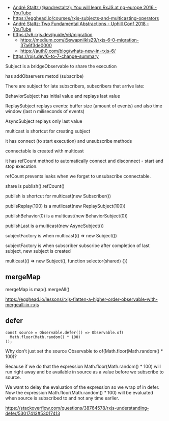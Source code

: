 - [André Staltz (@andrestaltz): You will learn RxJS at ng-europe 2016 - YouTube](https://www.youtube.com/watch?v=uQ1zhJHclvs)
- https://egghead.io/courses/rxjs-subjects-and-multicasting-operators
- [André Staltz: Two Fundamental Abstractions - Uphill Conf 2018 - YouTube](https://www.youtube.com/watch?v=fdol03pcvMA)
- https://v6.rxjs.dev/guide/v6/migration
  - https://medium.com/@swapnilkls29/rxjs-6-0-migration-37a6f3de0000
  - https://auth0.com/blog/whats-new-in-rxjs-6/
- https://rxjs.dev/6-to-7-change-summary

Subject is a bridgeObservable to share the execution

has addObservers metod (subscribe)

There are subject for late subscribers, subscribers that arrive late:

BehaviorSubject has initial value and replays last value

ReplaySubject replays events: buffer size (amount of events) and also time window (last n miliseconds of events)

AsyncSubject replays only last value

multicast is shortcut for creating subject

it has connect (to start execution) and unsubscribe methods

connectable is created with multicast

it has refCount method to automatically connect and disconnect - start and stop execution.

refCount prevents leaks when we forget to unsubscribe connectable.

share is publish().refCount()

publish is shortcut for multicast(new Subscriber())

publisReplay(100) is a mutlicast(new ReplaySubject(100))

publishBehavior(0) is a multicast(new BehaviorSubject(0))

publishLast is a multicast(new AsyncSubject())

subjectFactory is when multicast(() => new Subject())

subjectFactory is when subscriber subscribe after completion of last subject, new subject is created

multicast(() => new Subject(), function selector(shared) {})

## mergeMap

mergeMap is map().mergeAll()

https://egghead.io/lessons/rxjs-flatten-a-higher-order-observable-with-mergeall-in-rxjs

## defer

```
const source = Observable.defer(() => Observable.of(
  Math.floor(Math.random() * 100)
));
```

Why don't just set the source Observable to of(Math.floor(Math.random() \* 100)?

Because if we do that the expression Math.floor(Math.random() \* 100) will run right away and be available in source as a value before we subscribe to source.

We want to delay the evaluation of the expression so we wrap of in defer. Now the expression Math.floor(Math.random() \* 100) will be evaluated when source is subscribed to and not any time earlier.

https://stackoverflow.com/questions/38764578/rxjs-understanding-defer/53017413#53017413

